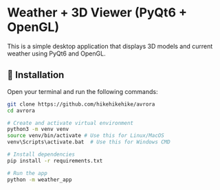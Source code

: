 # Weather + 3D Viewer (PyQt6 + OpenGL)
This is a simple desktop application that displays 3D models and current weather using PyQt6 and OpenGL.

## 🔧 Installation

Open your terminal and run the following commands:

```bash
git clone https://github.com/hikehikehike/avrora
cd avrora

# Create and activate virtual environment
python3 -m venv venv
source venv/bin/activate # Use this for Linux/MacOS
venv\Scripts\activate.bat  # Use this for Windows CMD

# Install dependencies
pip install -r requirements.txt

# Run the app
python -m weather_app
